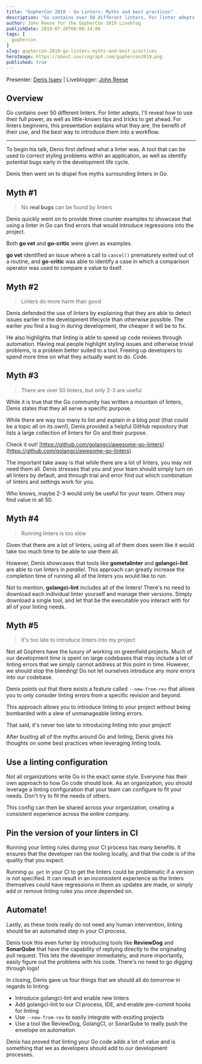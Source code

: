 ```yaml
---
title: "GopherCon 2019 - Go Linters: Myths and best practices"
description: "Go contains over 50 different linters. For linter adepts, I'll reveal how to use their full power, as well as little-known tips and tricks to get ahead. For linters beginners, this presentation explains what they are, the benefit of their use, and the best way to introduce them into a workflow."
author: John Reese for the GopherCon 2019 Liveblog
publishDate: 2019-07-26T00:00-14:00
tags: [
  gophercon
]
slug: gophercon-2019-go-linters-myths-and-best-practices
heroImage: https://about.sourcegraph.com/gophercon2019.png
published: true
---
```


Presenter: [Denis Isaev](https://twitter.com/jirfag) | Liveblogger: [John Reese](https://reese.dev)

## Overview

Go contains over 50 different linters. For linter adepts, I'll reveal how to use their full power, as well as little-known tips and tricks to get ahead. For linters beginners, this presentation explains what they are, the benefit of their use, and the best way to introduce them into a workflow.

---

To begin his talk, Denis first defined what a linter was. A tool that can be used to correct styling problems within an application, as well as identify potential bugs early in the development life cycle.

Denis then went on to dispel five myths surrounding linters in Go.

## Myth #1


>No **real bugs** can be found by linters

Denis quickly went on to provide three counter examples to showcase that using a linter in Go can find errors that would introduce regressions into the project.

Both **go vet** and **go-critic** were given as examples.

**go vet** identified an issue where a call to `cancel()` prematurely exited out of a routine, and **go-critic** was able to identify a case in which a comparison operator was used to compare a value to itself.

## Myth #2 

> Linters do more harm than good

Denis defended the use of linters by explaining that they are able to detect issues earlier in the development lifecycle than otherwise possible. The earlier you find a bug in during development, the cheaper it will be to fix.

He also highlights that linting is able to speed up code reviews through automation. Having real people highlight styling issues and otherwise trivial problems, is a problem better suited to a tool. Freeing up developers to spend more time on what they actually want to do. Code.

## Myth #3

> There are over 50 linters, but only 2-3 are useful

While it is true that the Go community has written a mountain of linters, Denis states that they all serve a specific purpose.

While there are way too many to list and explain in a blog post (that could be a topic all on its own!), Denis provided a helpful GitHub repository that lists a large collection of linters for Go and their purpose.

Check it out! [https://github.com/golangci/awesome-go-linters](https://github.com/golangci/awesome-go-linters)

The important take away is that while there are a lot of linters, you may not need them all. Denis stresses that you and your team should simply turn on all linters by default, and through trial and error find out which combination of linters and settings work for you.

Who knows, maybe 2-3 would only be useful for your team. Others may find value in all 50.

## Myth #4

> Running linters is too slow

Given that there are a lot of linters, using all of them does seem like it would take too much time to be able to use them all.

However, Denis showcases that tools like **gometalinter** and **golangci-lint** are able to run linters in *parallel*. This approach can greatly increase the completion time of running all of the linters you would like to run.

Not to mention, **golangci-lint** includes all of the linters! There's no need to download each individual linter yourself and manage their versions. Simply download a single tool, and let that be the executable you interact with for all of your linting needs.

## Myth #5

> It's too late to introduce linters into my project

Not all Gophers have the luxury of working on greenfield projects. Much of our development time is spent on large codebases that may include a lot of linting errors that we simply cannot address at this point in time. However, we should stop the bleeding! Do not let ourselves introduce any *more* errors into our codebase.

Denis points out that there exists a feature called `--new-from-rev` that allows you to only consider linting errors from a specific revision and beyond.

This approach allows you to introduce linting to your project without being bombarded with a slew of unmanageable linting errors.

That said, it's never too late to introducing linting into your project!

After busting all of the myths around Go and linting, Denis gives his thoughts on some best practices when leveraging linting tools.

## Use a linting configuration

Not all organizations write Go in the exact same style. Everyone has their own approach to how Go code should look. As an organization, you should leverage a linting configuration that your team can configure to fit your needs. Don't try to fit the needs of others.

This config can then be shared across your organization, creating a consistent experience across the entire company.

## Pin the version of your linters in CI

Running your linting rules during your CI process has many benefits. It ensures that the developer ran the tooling locally, and that the code is of the quality that you expect.

Running `go get` in your CI to get the linters could be problematic if a version is not specified. It can result in an inconsistent experience as the linters themselves could have regressions in them as updates are made, or simply add or remove linting rules you once depended on.

## Automate!

Lastly, as these tools really do not need any human intervention, linting should be an automated step in your CI process. 

Denis took this even furter by introducing tools like **ReviewDog** and **SonarQube** that have the capability of replying directly to the originating pull request. This lets the developer immediately, and more importantly, easily figure out the problems with his code. There's no need to go digging through logs!

In closing, Denis gave us four things that we should all do *tomorrow* in regards to linting:

- Introduce golangci-lint and enable new linters
- Add golangci-lint to our CI process, IDE, and enable pre-commit hooks for linting
- Use `--new-from-rev` to easily integrate with exsiting projects
- Use a tool like ReviewDog, GolangCI, or SonarQube to really push the envelope on automation

Denis has proved that linting your Go code adds a lot of value and is something that we as developers should add to our development processes.
